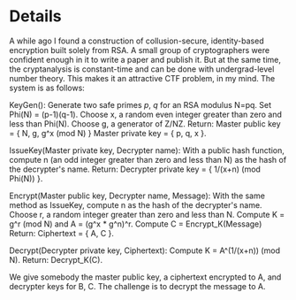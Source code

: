 
# Details
A while ago I found a construction of collusion-secure, identity-based encryption built solely from RSA. A small group of cryptographers were confident enough in it to write a paper and publish it. But at the same time, the cryptanalysis is constant-time and can be done with undergrad-level number theory. This makes it an attractive CTF problem, in my mind. The system is as follows:

KeyGen():
    Generate two safe primes $p$, $q$ for an RSA modulus N=pq. Set Phi(N) = (p-1)(q-1).
    Choose x, a random even integer greater than zero and less than Phi(N).
    Choose g, a generator of Z/NZ.
    Return:
        Master public key = { N, g, g^x (mod N) }
        Master private key = { p, q, x }.

IssueKey(Master private key, Decrypter name):
    With a public hash function, compute n (an odd integer greater than zero and less than N) as the hash of the decrypter's name.
    Return:
        Decrypter private key = { 1/(x+n) (mod Phi(N)) }.

Encrypt(Master public key, Decrypter name, Message):
    With the same method as IssueKey, compute n as the hash of the decrypter's name.
    Choose r, a random integer greater than zero and less than N.
    Compute K = g^r (mod N) and A = (g^x * g^n)^r.
    Compute C = Encrypt_K(Message)
    Return:
        Ciphertext = { A, C }.

Decrypt(Decrypter private key, Ciphertext):
    Compute K = A^(1/(x+n)) (mod N).
    Return:
        Decrypt_K(C).

We give somebody the master public key, a ciphertext encrypted to A, and decrypter keys for B, C. The challenge is to decrypt the message to A.
